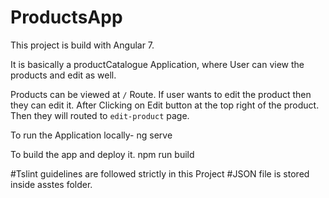 # ProductsApp

This project is build with Angular 7.

It is basically a productCatalogue Application, where User can view the products and edit as well.

Products can be viewed at `/` Route.
If user wants to edit the product then they can edit it. After Clicking on Edit button at the top right of the product. Then they will routed to `edit-product` page.


To run the Application locally-
ng serve

To build the app and deploy it.
npm run build

#Tslint guidelines are followed strictly in this Project
#JSON file is stored inside asstes folder.
